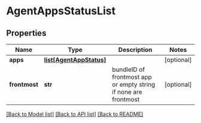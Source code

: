 # AgentAppsStatusList



## Properties
Name | Type | Description | Notes
------------ | ------------- | ------------- | -------------
**apps** | [**list[AgentAppStatus]**](AgentAppStatus.md) |  | [optional] 
**frontmost** | **str** | bundleID of frontmost app or empty string if none are frontmost | [optional] 

[[Back to Model list]](../README.md#documentation-for-models) [[Back to API list]](../README.md#documentation-for-api-endpoints) [[Back to README]](../README.md)


